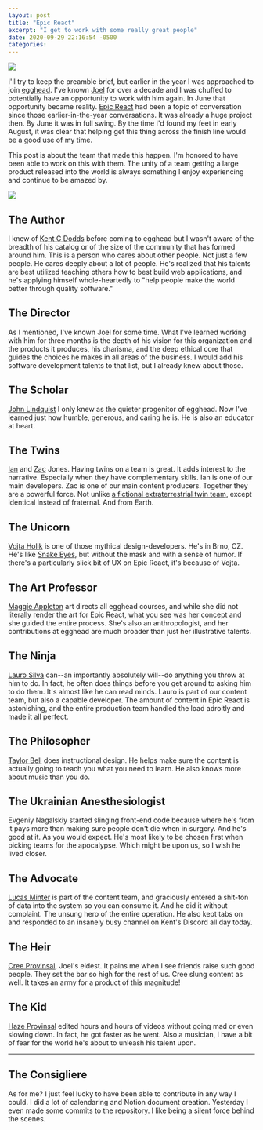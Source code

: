 ```yaml
---
layout: post
title: "Epic React"
excerpt: "I get to work with some really great people"
date: 2020-09-29 22:16:54 -0500
categories: 
---
```


[![]({{site.url}}/assets/2020/09/42x.png)](https://epicreact.dev/)

I'll try to keep the preamble brief, but earlier in the year I was approached to join [egghead](https://egghead.io/). I've known [Joel](https://joelhooks.com/) for over a decade and I was chuffed to potentially have an opportunity to work with him again. In June that opportunity became reality. [Epic React](https://epicreact.dev/) had been a topic of conversation since those earlier-in-the-year conversations. It was already a huge project then. By June it was in full swing. By the time I'd found my feet in early August, it was clear that helping get this thing across the finish line would be a good use of my time.

This post is about the team that made this happen. I'm honored to have been able to work on this with them. The unity of a team getting a large product released into the world is always something I enjoy experiencing and continue to be amazed by.

![]({{site.url}}/assets/2020/09/IKHv3h9W.png)

## The Author

I knew of [Kent C Dodds](https://kentcdodds.com/) before coming to egghead but I wasn't aware of the breadth of his catalog or of the size of the community that has formed around him. This is a person who cares about other people. Not just a few people. He cares deeply about a lot of people. He's realized that his talents are best utilized teaching others how to best build web applications, and he's applying himself whole-heartedly to "help people make the world better through quality software."

## The Director

As I mentioned, I've known Joel for some time. What I've learned working with him for three months is the depth of his vision for this organization and the products it produces, his charisma, and the deep ethical core that guides the choices he makes in all areas of the business. I would add his software development talents to that list, but I already knew about those.

## The Scholar

[John Lindquist](https://johnlindquist.com/) I only knew as the quieter progenitor of egghead. Now I've learned just how humble, generous, and caring he is. He is also an educator at heart.

## The Twins

[Ian](https://www.ianjones.us/) and [Zac](https://zacjones.io/) Jones. Having twins on a team is great. It adds interest to the narrative. Especially when they have complementary skills. Ian is one of our main developers. Zac is one of our main content producers. Together they are a powerful force. Not unlike [a fictional extraterrestrial twin team](https://en.wikipedia.org/wiki/Wonder_Twins), except identical instead of fraternal. And from Earth.

## The Unicorn

[Vojta Holik](https://vojta.io/) is one of those mythical design-developers. He's in Brno, CZ. He's like [Snake Eyes](https://en.wikipedia.org/wiki/Snake_Eyes_(G.I._Joe) "a black belt in 12 different fighting systems"), but without the mask and with a sense of humor. If there's a particularly slick bit of UX on Epic React, it's because of Vojta.

## The Art Professor

[Maggie Appleton](https://maggieappleton.com/) art directs all egghead courses, and while she did not literally render the art for Epic React, what you see was her concept and she guided the entire process. She's also an anthropologist, and her contributions at egghead are much broader than just her illustrative talents.

## The Ninja

[Lauro Silva](https://laurosilva.com/) can--an importantly absolutely will--do anything you throw at him to do. In fact, he often does things before you get around to asking him to do them. It's almost like he can read minds. Lauro is part of our content team, but also a capable developer. The amount of content in Epic React is astonishing, and the entire production team handled the load adroitly and made it all perfect.

## The Philosopher

[Taylor Bell](https://www.taylorbell.com/) does instructional design. He helps make sure the content is actually going to teach you what you need to learn. He also knows more about music than you do.

## The Ukrainian Anesthesiologist

Evgeniy Nagalskiy started slinging front-end code because where he's from it pays more than making sure people don't die when in surgery. And he's good at it. As you would expect. He's most likely to be chosen first when picking teams for the apocalypse. Which might be upon us, so I wish he lived closer.

## The Advocate

[Lucas Minter](https://lucasminter.dev/) is part of the content team, and graciously entered a shit-ton of data into the system so you can consume it. And he did it without complaint. The unsung hero of the entire operation. He also kept tabs on and responded to an insanely busy channel on Kent's Discord all day today.

## The Heir

[Cree Provinsal](https://twitter.com/cprovinsal), Joel's eldest. It pains me when I see friends raise such good people. They set the bar so high for the rest of us. Cree slung content as well. It takes an army for a product of this magnitude!

## The Kid

[Haze Provinsal](https://twitter.com/HazeProvinsal) edited hours and hours of videos without going mad or even slowing down. In fact, he got faster as he went. Also a musician, I have a bit of fear for the world he's about to unleash his talent upon.

---

## The Consigliere

As for me? I just feel lucky to have been able to contribute in any way I could. I did a lot of calendaring and Notion document creation. Yesterday I even made some commits to the repository. I like being a silent force behind the scenes. 
